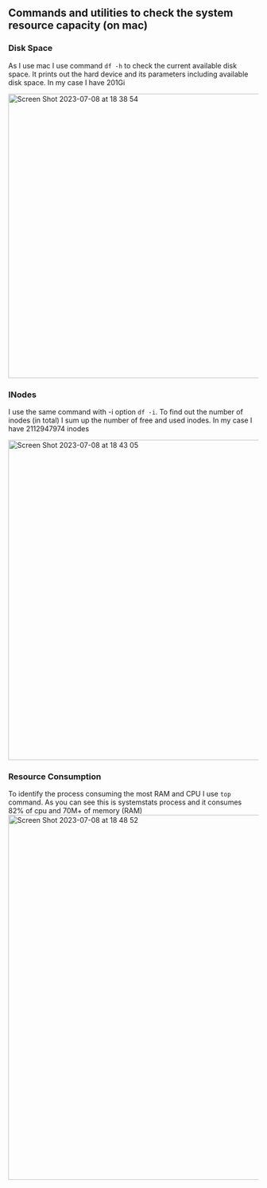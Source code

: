 ## Commands and utilities to check the system resource capacity (on mac)
### Disk Space
As I use mac I use command ```df -h``` to check the current available disk space. It prints out the hard device and its parameters including available disk space. In my case I have 201Gi

<img width="572" alt="Screen Shot 2023-07-08 at 18 38 54" src="https://github.com/FK12344321/labs/assets/69464701/609d8f32-bece-4b8b-b551-274520a11e07">

### INodes
I use the same command with -i option ```df -i```. To find out the number of inodes (in total) I sum up the number of free and used inodes. In my case I have 2112947974 inodes

<img width="644" alt="Screen Shot 2023-07-08 at 18 43 05" src="https://github.com/FK12344321/labs/assets/69464701/baafdd43-c9bd-46c4-8e27-0a9fe6af20dd">

### Resource Consumption

To identify the process consuming the most RAM and CPU I use ```top``` command. As you can see this is systemstats process and it consumes 82% of cpu and 70M+ of memory (RAM)
<img width="734" alt="Screen Shot 2023-07-08 at 18 48 52" src="https://github.com/FK12344321/labs/assets/69464701/2111bb81-0874-46a4-b2ec-d674907e3fd3">


